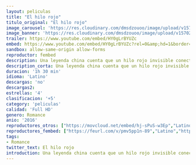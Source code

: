 ```yaml
---
layout: peliculas
title: "El hilo rojo"
titulo_original: "El hilo rojo"
image_carousel: 'https://res.cloudinary.com/dmsdzouoo/image/upload/v1570238882/hilo-rojo-min_1_j182mo.jpg'
image_banner: 'https://res.cloudinary.com/dmsdzouoo/image/upload/v1570238883/hilo-rojo-min_zqpvmm.jpg'
trailer: https://www.youtube.com/embed/HY0gLrBYUZc
embed: https://www.youtube.com/embed/HY0gLrBYUZc?rel=0&amp;hd=1&border=0&wmode=opaque&enablejsapi=1&modestbranding=1&controls=1&showinfo=1
sandbox: allow-same-origin allow-forms
reproductor: fembed
description: Una leyenda china cuenta que un hilo rojo invisible conecta a aquellos que están destinados a encontrarse, sin importar tiempo, lugar o circunstancias. El hilo se puede estirar o contraer, pero nunca romper. Manuel (Benjamín Vicuña) y Abril (China Suárez) parecen estar ligados por ese destino infalible. Luego de conocerse en un avión quedan flechados instantáneamente, sienten que son el uno para el otro. Pero el destino hace que se separen y no vuelvan a encontrarse hasta varios años después. Ahora el tiempo ha pasado y ambos han formado sus familias y están felizmente casados con Laura (Guillermina Valdés) y con Bruno (Hugo Silva). Pero el deseo, el amor y el destino los vuelve a atrapar en sus redes para que vivan otro encuentro inolvidable, poniendo en crisis sus valores y creencias sobre el amor y donde surgen preguntas de respuestas difíciles.
description_corta: Una leyenda china cuenta que un hilo rojo invisible conecta a aquellos que están destinados a encontrarse, sin importar tiempo, lugar o circunstancias. El hilo se puede estirar o contraer, pero nunca romper. Manuel (Benjamín Vicuña) y Abril (China Suárez) parecen estar
duracion: '1h 30 min'
idioma: 'Latino'
descargas: 'no'
descargas2:
estrellas: '4'
clasificacion: '+5'
category: 'peliculas'
calidad: 'Full HD'
genero: Romance
anio: '2016'
reproductores_otros: ["https://movcloud.net/embed/hj-sPuS-w3Ep","Latino","https://mstream.press/kgdgfqco7kuv","Latino"]
reproductores_fembed: ["https://feurl.com/v/pmv5pp1n-89","Latino","https://feurl.com/v/4lo02543xvq","Latino"]
tags:
- Romance
twitter_text: El hilo rojo
introduction: Una leyenda china cuenta que un hilo rojo invisible conecta a aquellos que están destinados a encontrarse, sin importar tiempo, lugar o circunstancias. El hilo se puede estirar o contraer, pero nunca romper. Manuel (Benjamín Vicuña) y Abril (China Suárez) parecen estar
---
```



 








